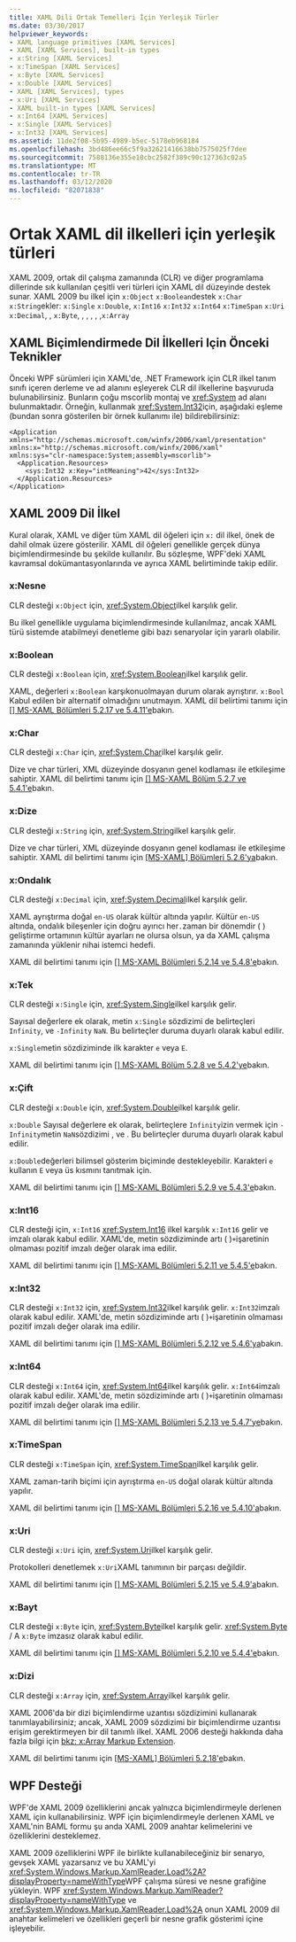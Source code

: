 ```yaml
---
title: XAML Dili Ortak Temelleri İçin Yerleşik Türler
ms.date: 03/30/2017
helpviewer_keywords:
- XAML language primitives [XAML Services]
- XAML [XAML Services], built-in types
- x:String [XAML Services]
- x:TimeSpan [XAML Services]
- x:Byte [XAML Services]
- x:Double [XAML Services]
- XAML [XAML Services], types
- x:Uri [XAML Services]
- XAML built-in types [XAML Services]
- x:Int64 [XAML Services]
- x:Single [XAML Services]
- x:Int32 [XAML Services]
ms.assetid: 11de2f08-5b95-4989-b5ec-5178eb968184
ms.openlocfilehash: 3bd486ee66c5f9a32621416638bb7575025f7dee
ms.sourcegitcommit: 7588136e355e10cbc2582f389c90c127363c02a5
ms.translationtype: MT
ms.contentlocale: tr-TR
ms.lasthandoff: 03/12/2020
ms.locfileid: "82071838"
---
```

# <a name="built-in-types-for-common-xaml-language-primitives"></a>Ortak XAML dil ilkelleri için yerleşik türleri

XAML 2009, ortak dil çalışma zamanında (CLR) ve diğer programlama dillerinde sık kullanılan çeşitli veri türleri için XAML dil düzeyinde destek sunar. XAML 2009 bu ilkel için `x:Object` `x:Boolean`destek `x:Char` `x:String`ekler: `x:Single` `x:Double`, `x:Int16` `x:Int32` `x:Int64` `x:TimeSpan` `x:Uri` `x:Decimal`, , `x:Byte`, , , , , ,`x:Array`

## <a name="previous-techniques-for-language-primitives-in-xaml-markup"></a>XAML Biçimlendirmede Dil İlkelleri Için Önceki Teknikler

 Önceki WPF sürümleri için XAML'de, .NET Framework için CLR ilkel tanım sınıfı içeren derleme ve ad alanını eşleyerek CLR dil ilkellerine başvuruda bulunabilirsiniz. Bunların çoğu mscorlib montaj ve <xref:System> ad alanı bulunmaktadır. Örneğin, kullanmak <xref:System.Int32>için, aşağıdaki eşleme (bundan sonra gösterilen bir örnek kullanımı ile) bildirebilirsiniz:

```xaml
<Application xmlns="http://schemas.microsoft.com/winfx/2006/xaml/presentation"
xmlns:x="http://schemas.microsoft.com/winfx/2006/xaml"
xmlns:sys="clr-namespace:System;assembly=mscorlib">
  <Application.Resources>
    <sys:Int32 x:Key="intMeaning">42</sys:Int32>
  </Application.Resources>
</Application>
```

## <a name="xaml-2009-language-primitives"></a>XAML 2009 Dil İlkel

Kural olarak, XAML ve diğer tüm XAML dil öğeleri için `x:` dil ilkel, önek de dahil olmak üzere gösterilir. XAML dil öğeleri genellikle gerçek dünya biçimlendirmesinde bu şekilde kullanılır. Bu sözleşme, WPF'deki XAML kavramsal dokümantasyonlarında ve ayrıca XAML belirtiminde takip edilir.

### <a name="xobject"></a>x:Nesne

CLR desteği `x:Object` için, <xref:System.Object>ilkel karşılık gelir.

Bu ilkel genellikle uygulama biçimlendirmesinde kullanılmaz, ancak XAML türü sistemde atabilmeyi denetleme gibi bazı senaryolar için yararlı olabilir.

### <a name="xboolean"></a>x:Boolean

CLR desteği `x:Boolean` için, <xref:System.Boolean>ilkel karşılık gelir.

XAML, değerleri `x:Boolean` karşıkonuolmayan durum olarak ayrıştırır. `x:Bool` Kabul edilen bir alternatif olmadığını unutmayın. XAML dil belirtimi tanımı için [ \[\] MS-XAML Bölümleri 5.2.17 ve 5.4.11'e](https://docs.microsoft.com/previous-versions/msp-n-p/ff650760(v=pandp.10))bakın.

### <a name="xchar"></a>x:Char

CLR desteği `x:Char` için, <xref:System.Char>ilkel karşılık gelir.

Dize ve char türleri, XML düzeyinde dosyanın genel kodlaması ile etkileşime sahiptir. XAML dil belirtimi tanımı için [ \[\] MS-XAML Bölüm 5.2.7 ve 5.4.1'e](https://docs.microsoft.com/previous-versions/msp-n-p/ff650760(v=pandp.10))bakın.

### <a name="xstring"></a>x:Dize

CLR desteği `x:String` için, <xref:System.String>ilkel karşılık gelir.

Dize ve char türleri, XML düzeyinde dosyanın genel kodlaması ile etkileşime sahiptir. XAML dil belirtimi tanımı için [ \[MS-XAML\] Bölümleri 5.2.6'ya](https://docs.microsoft.com/previous-versions/msp-n-p/ff650760(v=pandp.10))bakın.

### <a name="xdecimal"></a>x:Ondalık

CLR desteği `x:Decimal` için, <xref:System.Decimal>ilkel karşılık gelir.

XAML ayrıştırma doğal `en-US` olarak kültür altında yapılır. Kültür `en-US` altında, ondalık bileşenler için doğru ayırıcı her`.`zaman bir dönemdir ( ) geliştirme ortamının kültür ayarları ne olursa olsun, ya da XAML çalışma zamanında yüklenir nihai istemci hedefi.

XAML dil belirtimi tanımı için [ \[\] MS-XAML Bölümleri 5.2.14 ve 5.4.8'e](https://docs.microsoft.com/previous-versions/msp-n-p/ff650760(v=pandp.10))bakın.

### <a name="xsingle"></a>x:Tek

CLR desteği `x:Single` için, <xref:System.Single>ilkel karşılık gelir.

Sayısal değerlere ek olarak, metin `x:Single` sözdizimi de belirteçleri `Infinity`, ve `-Infinity` `NaN`. Bu belirteçler duruma duyarlı olarak kabul edilir.

`x:Single`metin sözdiziminde ilk karakter `e` veya `E`.

XAML dil belirtimi tanımı için [ \[\] MS-XAML Bölüm 5.2.8 ve 5.4.2'ye](https://docs.microsoft.com/previous-versions/msp-n-p/ff650760(v=pandp.10))bakın.

### <a name="xdouble"></a>x:Çift

CLR desteği `x:Double` için, <xref:System.Double>ilkel karşılık gelir.

`x:Double` Sayısal değerlere ek olarak, belirteçlere `Infinity`izin vermek için `-Infinity`metin `NaN`sözdizimi , ve . Bu belirteçler duruma duyarlı olarak kabul edilir.

`x:Double`değerleri bilimsel gösterim biçiminde destekleyebilir. Karakteri `e` kullanın `E` veya üs kısmını tanıtmak için.

XAML dil belirtimi tanımı için [ \[\] MS-XAML Bölümleri 5.2.9 ve 5.4.3'e](https://docs.microsoft.com/previous-versions/msp-n-p/ff650760(v=pandp.10))bakın.

### <a name="xint16"></a>x:Int16

CLR desteği için, `x:Int16` <xref:System.Int16> ilkel karşılık `x:Int16` gelir ve imzalı olarak kabul edilir. XAML'de, metin sözdiziminde artı ( )`+`işaretinin olmaması pozitif imzalı değer olarak ima edilir.

XAML dil belirtimi tanımı için [ \[\] MS-XAML Bölümleri 5.2.11 ve 5.4.5'e](https://docs.microsoft.com/previous-versions/msp-n-p/ff650760(v=pandp.10))bakın.

### <a name="xint32"></a>x:Int32

CLR desteği `x:Int32` için, <xref:System.Int32>ilkel karşılık gelir. `x:Int32`imzalı olarak kabul edilir. XAML'de, metin sözdiziminde artı ( )`+`işaretinin olmaması pozitif imzalı değer olarak ima edilir.

XAML dil belirtimi tanımı için [ \[\] MS-XAML Bölümleri 5.2.12 ve 5.4.6'ya](https://docs.microsoft.com/previous-versions/msp-n-p/ff650760(v=pandp.10))bakın.

### <a name="xint64"></a>x:Int64

CLR desteği `x:Int64` için, <xref:System.Int64>ilkel karşılık gelir. `x:Int64`imzalı olarak kabul edilir. XAML'de, metin sözdiziminde artı ( )`+`işaretinin olmaması pozitif imzalı değer olarak ima edilir.

XAML dil belirtimi tanımı için [ \[\] MS-XAML Bölümleri 5.2.13 ve 5.4.7'ye](https://docs.microsoft.com/previous-versions/msp-n-p/ff650760(v=pandp.10))bakın.

### <a name="xtimespan"></a>x:TimeSpan

CLR desteği `x:TimeSpan` için, <xref:System.TimeSpan>ilkel karşılık gelir.

XAML zaman-tarih biçimi için ayrıştırma `en-US` doğal olarak kültür altında yapılır.

XAML dil belirtimi tanımı için [ \[\] MS-XAML Bölümleri 5.2.16 ve 5.4.10'a](https://docs.microsoft.com/previous-versions/msp-n-p/ff650760(v=pandp.10))bakın.

### <a name="xuri"></a>x:Uri

CLR desteği `x:Uri` için, <xref:System.Uri>ilkel karşılık gelir.

Protokolleri denetlemek `x:Uri`XAML tanımının bir parçası değildir.

XAML dil belirtimi tanımı için [ \[\] MS-XAML Bölümleri 5.2.15 ve 5.4.9'a](https://docs.microsoft.com/previous-versions/msp-n-p/ff650760(v=pandp.10))bakın.

### <a name="xbyte"></a>x:Bayt

CLR desteği `x:Byte` için, <xref:System.Byte>ilkel karşılık gelir. <xref:System.Byte>  /  A `x:Byte` imzasız olarak kabul edilir.

XAML dil belirtimi tanımı için [ \[\] MS-XAML Bölümleri 5.2.10 ve 5.4.4'e](https://docs.microsoft.com/previous-versions/msp-n-p/ff650760(v=pandp.10))bakın.

### <a name="xarray"></a>x:Dizi

CLR desteği `x:Array` için, <xref:System.Array>ilkel karşılık gelir.

XAML 2006'da bir dizi biçimlendirme uzantısı sözdizimini kullanarak tanımlayabilirsiniz; ancak, XAML 2009 sözdizimi bir biçimlendirme uzantısı erişim gerektirmeyen bir dil tanımlı ilkel. XAML 2006 desteği hakkında daha fazla bilgi için [bkz: x:Array Markup Extension](xarray-markup-extension.md).

XAML dil belirtimi tanımı için [ \[MS-XAML\] Bölümleri 5.2.18'e](https://docs.microsoft.com/previous-versions/msp-n-p/ff650760(v=pandp.10))bakın.

## <a name="wpf-support"></a>WPF Desteği

WPF'de XAML 2009 özelliklerini ancak yalnızca biçimlendirmeyle derlenen XAML için kullanabilirsiniz. WPF için biçimlendirmeyle derlenen XAML ve XAML'nin BAML formu şu anda XAML 2009 anahtar kelimelerini ve özelliklerini desteklemez.

XAML 2009 özelliklerini WPF ile birlikte kullanabileceğiniz bir senaryo, gevşek XAML yazarsanız ve bu XAML'yi <xref:System.Windows.Markup.XamlReader.Load%2A?displayProperty=nameWithType>WPF çalışma süresi ve nesne grafiğine yükleyin. WPF <xref:System.Windows.Markup.XamlReader?displayProperty=nameWithType> ve <xref:System.Windows.Markup.XamlReader.Load%2A> onun XAML 2009 dil anahtar kelimeleri ve özellikleri geçerli bir nesne grafik gösterimi içine işleyebilir.
